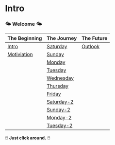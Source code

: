 # Intro

### 🌤️ Welcome 🌤️

| The Beginning                                 | The Journey                             | The Future                         |
| :-------------------------------------------- | :-------------------------------------- | :--------------------------------- |
| [Intro](/Beginning/intro.md)             | [Saturday](/Journey/Saturday.md)   | [Outlook](/Future/outlook.md) |
| [Motiviation](/Beginning/motivation.md) | [Sunday](/Journey/Sunday.md)       |                                    |
|                                               | [Monday](/Journey/Monday.md)       |                                    |
|                                               | [Tuesday](/Journey/Tuesday.md)     |                                    |
|                                               | [Wednesday](/Journey/Wednesday.md) |                                    |
|                                               | [Thursday](/Journey/Thursday.md)   |                                    |
|                                               | [Friday](/Journey/Friday.md)       |                                    |
|                                               | [Saturday-2](/Journey/Saturday-2.md)       |                                    |
|                                               | [Sunday-2](/Journey/Sunday-2.md)       |                                    |
|                                               | [Monday-2](/Journey/Monday-2.md)       |                                    |
|                                               | [Tuesday-2](/Journey/Tuesday-2.md)       |                                    |


🖱️ **Just click around.**  🖱️ 

